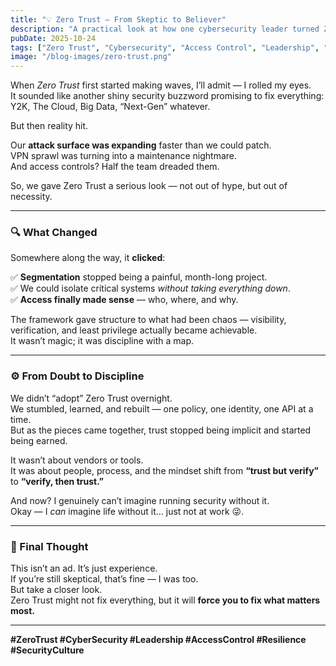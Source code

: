 ```yaml
---
title: "💡 Zero Trust — From Skeptic to Believer"
description: "A practical look at how one cybersecurity leader turned Zero Trust from an overhyped buzzword into a core part of modern enterprise resilience."
pubDate: 2025-10-24
tags: ["Zero Trust", "Cybersecurity", "Access Control", "Leadership", "Security Strategy"]
image: "/blog-images/zero-trust.png"
---
```


When *Zero Trust* first started making waves, I’ll admit — I rolled my eyes.  
It sounded like another shiny security buzzword promising to fix everything: Y2K, The Cloud, Big Data, “Next-Gen” whatever.

But then reality hit.

Our **attack surface was expanding** faster than we could patch.  
VPN sprawl was turning into a maintenance nightmare.  
And access controls? Half the team dreaded them.

So, we gave Zero Trust a serious look — not out of hype, but out of necessity.

---

### 🔍 What Changed
Somewhere along the way, it **clicked**:

✅ **Segmentation** stopped being a painful, month-long project.  
✅ We could isolate critical systems *without taking everything down*.  
✅ **Access finally made sense** — who, where, and why.

The framework gave structure to what had been chaos — visibility, verification, and least privilege actually became achievable.  
It wasn’t magic; it was discipline with a map.

---

### ⚙️ From Doubt to Discipline
We didn’t “adopt” Zero Trust overnight.  
We stumbled, learned, and rebuilt — one policy, one identity, one API at a time.  
But as the pieces came together, trust stopped being implicit and started being earned.

It wasn’t about vendors or tools.  
It was about people, process, and the mindset shift from **“trust but verify”** to **“verify, then trust.”**

And now? I genuinely can’t imagine running security without it.  
Okay — I *can* imagine life without it… just not at work 😜.

---

### 💬 Final Thought
This isn’t an ad. It’s just experience.  
If you’re still skeptical, that’s fine — I was too.  
But take a closer look.  
Zero Trust might not fix everything, but it will **force you to fix what matters most.**

---

**#ZeroTrust #CyberSecurity #Leadership #AccessControl #Resilience #SecurityCulture**
